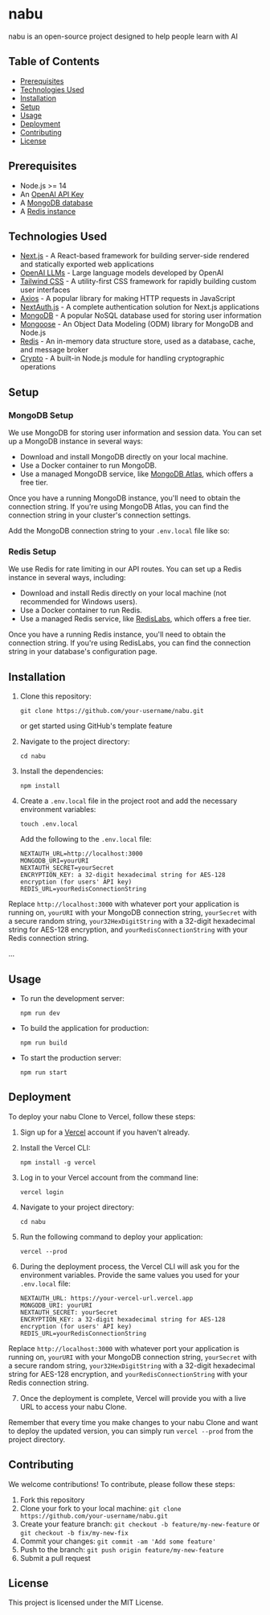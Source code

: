 # nabu

nabu is an open-source project designed to help people learn with AI

## Table of Contents

- [Prerequisites](#prerequisites)
- [Technologies Used](#technologies-used)
- [Installation](#installation)
- [Setup](#setup)
- [Usage](#usage)
- [Deployment](#deployment)
- [Contributing](#contributing)
- [License](#license)

## Prerequisites

- Node.js >= 14
- An [OpenAI API Key](https://platform.openai.com/account/api-keys)
- A [MongoDB database](https://www.mongodb.com/)
- A [Redis instance](https://redis.io/)

## Technologies Used

- [Next.js](https://nextjs.org/) - A React-based framework for building server-side rendered and statically exported web applications
- [OpenAI LLMs](https://platform.openai.com/docs/models/overview) - Large language models developed by OpenAI
- [Tailwind CSS](https://tailwindcss.com/) - A utility-first CSS framework for rapidly building custom user interfaces
- [Axios](https://github.com/axios/axios) - A popular library for making HTTP requests in JavaScript
- [NextAuth.js](https://next-auth.js.org/) - A complete authentication solution for Next.js applications
- [MongoDB](https://www.mongodb.com/) - A popular NoSQL database used for storing user information
- [Mongoose](https://mongoosejs.com/) - An Object Data Modeling (ODM) library for MongoDB and Node.js
- [Redis](https://redis.io/) - An in-memory data structure store, used as a database, cache, and message broker
- [Crypto](https://nodejs.org/api/crypto.html) - A built-in Node.js module for handling cryptographic operations

## Setup 

### MongoDB Setup

We use MongoDB for storing user information and session data. You can set up a MongoDB instance in several ways:

- Download and install MongoDB directly on your local machine.
- Use a Docker container to run MongoDB.
- Use a managed MongoDB service, like [MongoDB Atlas](https://www.mongodb.com/cloud/atlas), which offers a free tier.

Once you have a running MongoDB instance, you'll need to obtain the connection string. If you're using MongoDB Atlas, you can find the connection string in your cluster's connection settings.

Add the MongoDB connection string to your `.env.local` file like so:

### Redis Setup

We use Redis for rate limiting in our API routes. You can set up a Redis instance in several ways, including:

- Download and install Redis directly on your local machine (not recommended for Windows users).
- Use a Docker container to run Redis.
- Use a managed Redis service, like [RedisLabs](https://redislabs.com/), which offers a free tier.

Once you have a running Redis instance, you'll need to obtain the connection string. If you're using RedisLabs, you can find the connection string in your database's configuration page.

## Installation

1. Clone this repository:

   ```
   git clone https://github.com/your-username/nabu.git
   ```

   or get started using GitHub's template feature

2. Navigate to the project directory:

   ```
   cd nabu
   ```

3. Install the dependencies:

   ```
   npm install
   ```

4. Create a `.env.local` file in the project root and add the necessary environment variables:

   ```
   touch .env.local
   ```

   Add the following to the `.env.local` file:

   ```
   NEXTAUTH_URL=http://localhost:3000
   MONGODB_URI=yourURI
   NEXTAUTH_SECRET=yourSecret
   ENCRYPTION_KEY: a 32-digit hexadecimal string for AES-128 encryption (for users' API key)
   REDIS_URL=yourRedisConnectionString
   ```

Replace `http://localhost:3000` with whatever port your application is running on, `yourURI` with your MongoDB connection string, `yourSecret` with a secure random string, `your32HexDigitString` with a 32-digit hexadecimal string for AES-128 encryption, and `yourRedisConnectionString` with your Redis connection string.

...

## Usage

- To run the development server:

  ```
  npm run dev
  ```

- To build the application for production:

  ```
  npm run build
  ```

- To start the production server:

  ```
  npm run start
  ```

## Deployment

To deploy your nabu Clone to Vercel, follow these steps:

1. Sign up for a [Vercel](https://vercel.com/) account if you haven't already.

2. Install the Vercel CLI:

   ```
   npm install -g vercel
   ```

3. Log in to your Vercel account from the command line:

   ```
   vercel login
   ```

4. Navigate to your project directory:

   ```
   cd nabu
   ```

5. Run the following command to deploy your application:

   ```
   vercel --prod
   ```

6. During the deployment process, the Vercel CLI will ask you for the environment variables. Provide the same values you used for your `.env.local` file:

   ```
   NEXTAUTH_URL: https://your-vercel-url.vercel.app
   MONGODB_URI: yourURI
   NEXTAUTH_SECRET: yourSecret
   ENCRYPTION_KEY: a 32-digit hexadecimal string for AES-128 encryption (for users' API key)
   REDIS_URL=yourRedisConnectionString
   ```

Replace `http://localhost:3000` with whatever port your application is running on, `yourURI` with your MongoDB connection string, `yourSecret` with a secure random string, `your32HexDigitString` with a 32-digit hexadecimal string for AES-128 encryption, and `yourRedisConnectionString` with your Redis connection string.

7. Once the deployment is complete, Vercel will provide you with a live URL to access your nabu Clone.

Remember that every time you make changes to your nabu Clone and want to deploy the updated version, you can simply run `vercel --prod` from the project directory.

## Contributing

We welcome contributions! To contribute, please follow these steps:

1. Fork this repository
2. Clone your fork to your local machine: `git clone https://github.com/your-username/nabu.git`
3. Create your feature branch: `git checkout -b feature/my-new-feature` or `git checkout -b fix/my-new-fix`
4. Commit your changes: `git commit -am 'Add some feature'`
5. Push to the branch: `git push origin feature/my-new-feature`
6. Submit a pull request

## License

This project is licensed under the MIT License.
